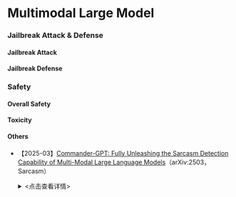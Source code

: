 # Multimodal Large Model
### Jailbreak Attack & Defense
#### Jailbreak Attack


#### Jailbreak Defense



### Safety

#### Overall Safety



#### Toxicity





 #### Others

- 【2025-03】[Commander-GPT: Fully Unleashing the Sarcasm Detection Capability of Multi-Modal Large Language Models](https://arxiv.org/abs/2503.18681)（arXiv:2503，Sarcasm）

  <details>
  
    <summary> <点击查看详情> </summary>
  
    - **作者**：Yazhou Zhang
 
    - **机构**：None
      
    - **主要内容**：本文提出了一种名为Commander-GPT的多模态大模型（MLLM）框架，旨在充分发挥多模态信息在讽刺检测中的作用。​受军事战略启发，作者将讽刺检测任务划分为六个子任务（文本情感分析、图像内容识别、文本与图像一致性检查、上下文关系分析、文化和背景知识应用、讽刺判断），由中央指挥官（决策者）***将最适合的大型语言模型分配给每个子任务***，最终将各模型的检测结果汇总以识别讽刺内容。在模型架构方面，Commander-GPT采用了军事战略中的指挥官-部队结构，将每个子任务视为一个独立的“部队”，由中央“指挥官”负责调度。​具体而言，指挥官根据任务需求，将最适合的大型语言模型（如GPT-4o mini、O3 mini等）分配给各个子任务。​每个模型独立处理分配给它的子任务，最终将各自的输出结果汇总，以识别讽刺内容。​





